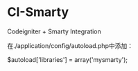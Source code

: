 CI-Smarty
=========

Codeigniter + Smarty Integration

在./application/config/autoload.php中添加：

  $autoload['libraries'] = array('mysmarty');
